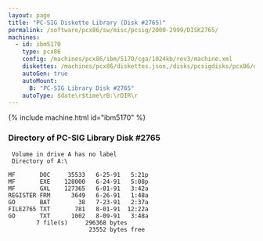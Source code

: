 ```yaml
---
layout: page
title: "PC-SIG Diskette Library (Disk #2765)"
permalink: /software/pcx86/sw/misc/pcsig/2000-2999/DISK2765/
machines:
  - id: ibm5170
    type: pcx86
    config: /machines/pcx86/ibm/5170/cga/1024kb/rev3/machine.xml
    diskettes: /machines/pcx86/diskettes.json,/disks/pcsigdisks/pcx86/diskettes.json
    autoGen: true
    autoMount:
      B: "PC-SIG Library Disk #2765"
    autoType: $date\r$time\rB:\rDIR\r
---
```


{% include machine.html id="ibm5170" %}

### Directory of PC-SIG Library Disk #2765

     Volume in drive A has no label
     Directory of A:\

    MF       DOC     35533   6-25-91   5:21p
    MF       EXE    128000   6-24-91   5:08p
    MF       GXL    127365   6-01-91   3:42a
    REGISTER FRM      3649   6-26-91   1:48a
    GO       BAT        38   7-23-91   2:37a
    FILE2765 TXT       781   8-01-91  12:22a
    GO       TXT      1002   8-09-91   3:48a
            7 file(s)     296368 bytes
                           23552 bytes free

